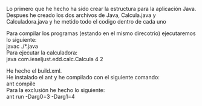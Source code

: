 Lo primero que he hecho ha sido crear la estructura para la aplicación Java. Despues he creado los dos archivos de Java, Calcula.java y Calculadora.java y he metido todo el codigo dentro de cada uno  

Para compilar los programas (estando en el mismo direcotrio) ejecutaremos lo siguiente:  
javac ./*.java  
Para ejecutar la calculadora:  
java com.ieseljust.edd.calc.Calcula 4 2 

He hecho el build.xml.  
He instalado el ant y he compilado con el siguiente comando:  
ant compile  
Para la exclusión he hecho lo siguiente:  
ant run -Darg0=3 -Darg1=4